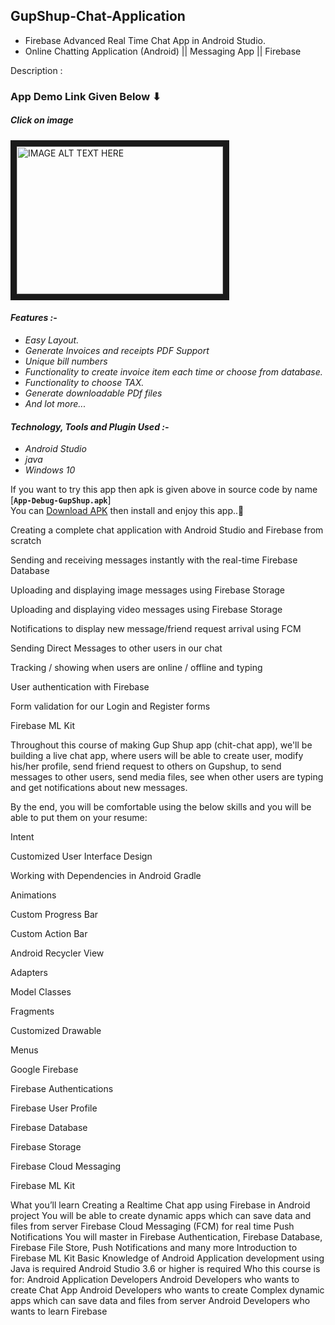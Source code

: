 ## GupShup-Chat-Application
* Firebase Advanced Real Time Chat App in Android Studio.  
* Online Chatting Application (Android) || Messaging App || Firebase

Description :

### App Demo Link Given Below ⬇
##### Click on image
<a href="http://www.youtube.com/watch?feature=player_embedded&v=Jvs1UZRdzow
" target="_blank"><img src="http://img.youtube.com/vi/Jvs1UZRdzow/0.jpg" 
alt="IMAGE ALT TEXT HERE" width="330" height="236" border="10" /></a>

#### _Features :-_
* _Easy  Layout._  
* _Generate Invoices and receipts PDF Support_  
* _Unique bill numbers_  
* _Functionality to create invoice item each time or choose from database._  
* _Functionality to choose  TAX._  
* _Generate downloadable PDf  files_  
* _And lot more..._

#### _Technology, Tools and Plugin Used :-_
* _Android Studio_  
* _java_  
* _Windows 10_  

If you want to try this app then apk is given above in source code
by name [**`App-Debug-GupShup.apk`**]  
You can [Download APK](https://github.com/Nitinkumar3399/Firebase-Realtime-Chat-App-GupShup/blob/master/App-Debug-GupShup.apk) then install and enjoy this app..🙂

Creating a complete chat application with Android Studio and Firebase from scratch

Sending and receiving messages instantly with the real-time Firebase Database

Uploading and displaying image messages using Firebase Storage

Uploading and displaying video messages using Firebase Storage

Notifications to display new message/friend request arrival using FCM

Sending Direct Messages to other users in our chat

Tracking / showing when users are online / offline and typing

User authentication with Firebase

Form validation for our Login and Register forms

Firebase ML Kit

Throughout this course of making Gup Shup app (chit-chat app), we'll be building a live chat app, where users will be able to create user, modify his/her profile, send friend request to others on Gupshup, to send messages to other users, send media files, see when other users are typing and get notifications about new messages.



By the end, you will be comfortable using the below skills and you will be able to put them on your resume:

Intent

Customized User Interface Design

Working with Dependencies in Android Gradle

Animations

Custom Progress Bar

Custom Action Bar

Android Recycler View

Adapters

Model Classes

Fragments

Customized Drawable

Menus

Google Firebase

Firebase Authentications

Firebase User Profile

Firebase Database

Firebase Storage

Firebase Cloud Messaging

Firebase ML Kit



What you’ll learn
Creating a Realtime Chat app using Firebase in Android project
You will be able to create dynamic apps which can save data and files from server
Firebase Cloud Messaging (FCM) for real time Push Notifications
You will master in Firebase Authentication, Firebase Database, Firebase File Store, Push Notifications and many more
Introduction to Firebase ML Kit
Basic Knowledge of Android Application development using Java is required
Android Studio 3.6 or higher is required
Who this course is for:
Android Application Developers
Android Developers who wants to create Chat App
Android Developers who wants to create Complex dynamic apps which can save data and files from server
Android Developers who wants to learn Firebase

